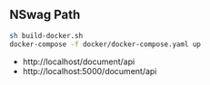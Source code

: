 ## NSwag Path

```bash
sh build-docker.sh
docker-compose -f docker/docker-compose.yaml up
```

- http://localhost/document/api
- http://localhost:5000/document/api